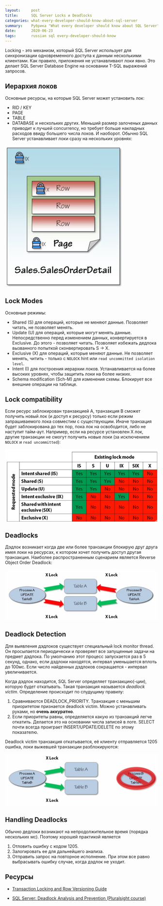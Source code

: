 ```yaml
---
layout:     post
title:      SQL Server Locks и Deadlocks
categories: what-every-developer-should-know-about-sql-server
summary:    Рубрика "What every developer should know about SQL Server"
date:       2020-06-23
tags:       russian sql every-developer-should-know
---
```


Locking - это механизм, который SQL Server использует для синхронизации одновременного доступа к данным несколькими клиентами. Как правило, приложения не устанавливают локи явно. Это делает SQL Server Database Engine на основании T-SQL выражений запросов.

## Иерархия локов
Основные ресурсы, на которые SQL Server может установить лок:
* RID / KEY
* PAGE
* TABLE
* DATABASE
и нескольких других. Меньший размер залоченых данных приводит к лучшей concurrency, но требует больше накладных расходов ввиду большего числа локов. И наоборот. Обычно SQL Server устанавливает локи сразу на нескольких уровнях:

![Lock Hierarchy](/assets/sql-server-deadlocks/sql-lock-hierarchy.PNG)

## Lock Modes

Основные режимы:

* Shared (S) для операций, которые не меняют данные. Позволяет читать, не позволяет менять.
* Update (U) для операций, которые _могут_ менять данные. Непосредственно перед изменением данных, конвертируется в Exclusive. До этого - позволяет читать. Позволяет избежать дедлока вызванного попыткой сконвертировать S -> X.
* Exclusive (X) для операций, которые меняют данные. Не позволяет менять, читить - только с `NOLOCK` hint или `read uncommitted isolation level`.
* Intent (I) для построения иерархии локов. Устанавливается на более высоких уровнях, чтобы защитить локи на более низких.
* Schema modification (Sch-M) для изменения схемы. Блокирует все внешние операции на таблице.

## Lock compatibility

Если ресурс заблокирован транзакцией А, транзакция B сможет получить новый лок (и доступ к ресурсу) только если режим запрашиваемого лока совместим с существующим. Иначе транзация будет заблокирована до тех пор, пока лок на освободится, либо не наступит тайм-аут. Например, если на ресурсе установлен X лок, другие транзакции не смогут получить новые локи (за исключением `NOLOCK` и `read uncommitted`):

![Lock Compatibility](/assets/sql-server-deadlocks/sql-lock-compatibility.PNG)

## Deadlocks
Дэдлок возникает когда две или более транзакции блокирую друг друга имея локи на ресурсах, к котором хочет получить доступ другая транзакция. Наиболее распространенным сценарием является Reverse Object Order Deadlock:

![Reverse Object Order Deadlock](/assets/sql-server-deadlocks/sql-reverse-object-order-deadlock.PNG)

## Deadlock Detection
Для выявления дэдлоков существует специальный lock monitor thread. Он просыпается периодически и проверяет все запущенные задачи на предмет дэдлока. По умолчанию этот процесс запускается раз в 5 секунд, однако, если дэдлоки находятся, интервал уменьшается вплоть до 100мс. Если число найденных дэдлоков сокращается - интервал увеличивается.

Когда дэдлок находится, SQL Server определяет транзакцию(-ции), которую будет откатывать. Такая транзакция называется _deadlock victim_. Определение происходит по слудущиму правилу:

1. Сравниваются DEADLOCK_PRIORITY. Транзакция с меньшим приоритетом признается deadlock victim. Можно устанавливать руками, но **очень аккуратно**.
2. Если приоритеты равны, определяется какую из транзакций легче откатить. Делается это на основании числа записей в логе. SELECT почти всегда проиграет INSERT/UPDATE/DELETE по этому показателю.

Deadlock victim транзакция откатывается, её клиенту отправляется 1205 ошибка, локи выжевшей транзакции разблокируются:

![Deadlock victim](/assets/sql-server-deadlocks/sql-deadlock-victim.PNG)

## Handling Deadlocks

Обычно дедлоки возникают на непродолжительное время (порядка нескольких мс). Поэтому хорошей практикой является

1. Отловить ошибку с кодом 1205.
2. Залогировать ее для дальнейшего анализа.
3. Отправить запрос на повторное исполнение. При этом все равно выбрасывать ошибку случае, когда дэдлок не уходит.

## Ресурсы
* [Transaction Locking and Row Versioning Guide](https://docs.microsoft.com/en-us/sql/relational-databases/sql-server-transaction-locking-and-row-versioning-guide)

* [SQL Server: Deadlock Analysis and Prevention (Pluralsight course)](https://www.pluralsight.com/courses/sqlserver-deadlocks)